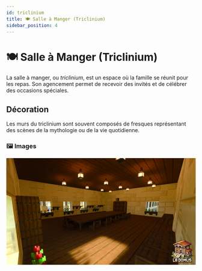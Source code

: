 ```yaml
---
id: triclinium
title: 🍽️ Salle à Manger (Triclinium)
sidebar_position: 4
---
```

# 🍽️ Salle à Manger (Triclinium)

La salle à manger, ou *triclinium*, est un espace où la famille se réunit pour les repas. Son agencement permet de recevoir des invités et de célébrer des occasions spéciales.



## Décoration
Les murs du triclinium sont souvent composés de fresques représentant des scènes de la mythologie ou de la vie quotidienne.

### 🖼️ Images 
![4.png](images%2F4.png)
